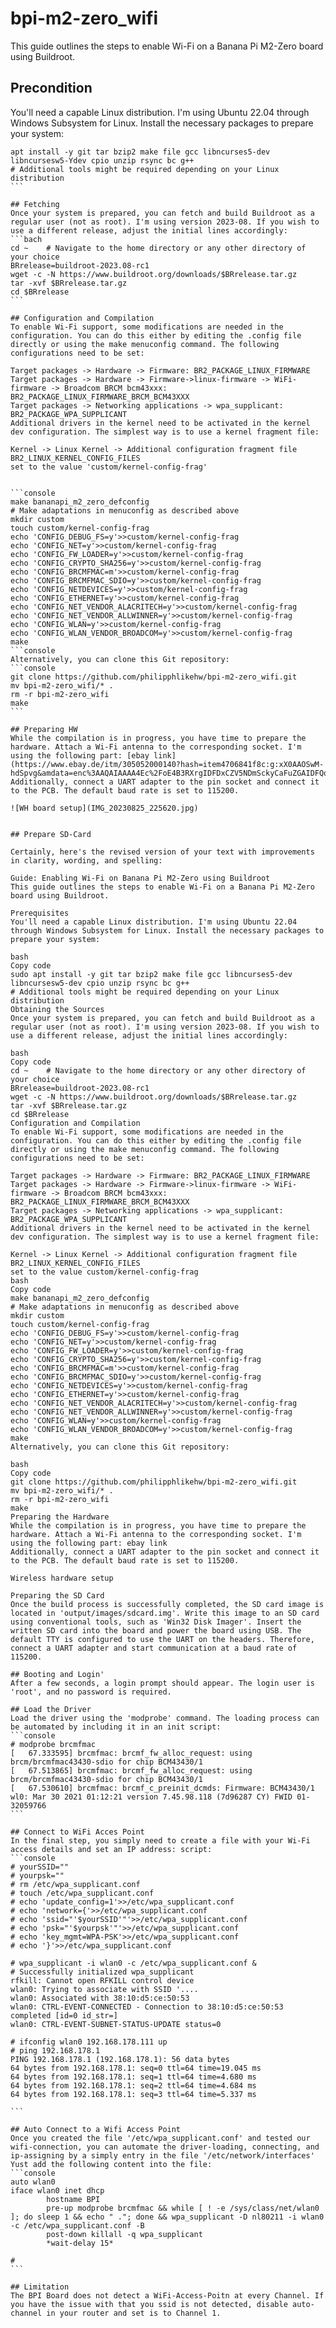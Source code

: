 # bpi-m2-zero_wifi
This guide outlines the steps to enable Wi-Fi on a Banana Pi M2-Zero board using Buildroot.

## Precondition
You'll need a capable Linux distribution. I'm using Ubuntu 22.04 through Windows Subsystem for Linux. Install the necessary packages to prepare your system:
````shell
apt install -y git tar bzip2 make file gcc libncurses5-dev libncursesw5-Ydev cpio unzip rsync bc g++
# Additional tools might be required depending on your Linux distribution
```

## Fetching
Once your system is prepared, you can fetch and build Buildroot as a regular user (not as root). I'm using version 2023-08. If you wish to use a different release, adjust the initial lines accordingly:
```bach
cd ~    # Navigate to the home directory or any other directory of your choice
BRrelease=buildroot-2023.08-rc1
wget -c -N https://www.buildroot.org/downloads/$BRrelease.tar.gz
tar -xvf $BRrelease.tar.gz
cd $BRrelease
```

## Configuration and Compilation
To enable Wi-Fi support, some modifications are needed in the configuration. You can do this either by editing the .config file directly or using the make menuconfig command. The following configurations need to be set:

Target packages -> Hardware -> Firmware: BR2_PACKAGE_LINUX_FIRMWARE
Target packages -> Hardware -> Firmware->linux-firmware -> WiFi-firmware -> Broadcom BRCM bcm43xxx: BR2_PACKAGE_LINUX_FIRMWARE_BRCM_BCM43XXX
Target packages -> Networking applications -> wpa_supplicant: BR2_PACKAGE_WPA_SUPPLICANT
Additional drivers in the kernel need to be activated in the kernel dev configuration. The simplest way is to use a kernel fragment file:

Kernel -> Linux Kernel -> Additional configuration fragment file BR2_LINUX_KERNEL_CONFIG_FILES
set to the value 'custom/kernel-config-frag'


```console
make bananapi_m2_zero_defconfig
# Make adaptations in menuconfig as described above
mkdir custom
touch custom/kernel-config-frag
echo 'CONFIG_DEBUG_FS=y'>>custom/kernel-config-frag
echo 'CONFIG_NET=y'>>custom/kernel-config-frag
echo 'CONFIG_FW_LOADER=y'>>custom/kernel-config-frag
echo 'CONFIG_CRYPTO_SHA256=y'>>custom/kernel-config-frag
echo 'CONFIG_BRCMFMAC=m'>>custom/kernel-config-frag
echo 'CONFIG_BRCMFMAC_SDIO=y'>>custom/kernel-config-frag
echo 'CONFIG_NETDEVICES=y'>>custom/kernel-config-frag
echo 'CONFIG_ETHERNET=y'>>custom/kernel-config-frag
echo 'CONFIG_NET_VENDOR_ALACRITECH=y'>>custom/kernel-config-frag
echo 'CONFIG_NET_VENDOR_ALLWINNER=y'>>custom/kernel-config-frag
echo 'CONFIG_WLAN=y'>>custom/kernel-config-frag
echo 'CONFIG_WLAN_VENDOR_BROADCOM=y'>>custom/kernel-config-frag
make
```console
Alternatively, you can clone this Git repository:
```console
git clone https://github.com/philipphlikehw/bpi-m2-zero_wifi.git
mv bpi-m2-zero_wifi/* .
rm -r bpi-m2-zero_wifi
make
```

## Preparing HW
While the compilation is in progress, you have time to prepare the hardware. Attach a Wi-Fi antenna to the corresponding socket. I'm using the following part: [ebay link](https://www.ebay.de/itm/305052000140?hash=item4706841f8c:g:xX0AAOSwM-hdSpvg&amdata=enc%3AAQAIAAAA4Ec%2FoE4B3RXrgIDFDxCZV5NDmSckyCaFuZGAIDFQqk%2BLtvF%2BVzHLoP0conzRzSrv9GNmoWvbqaPizwiJHNe5%2BYlx3PBCmkyXMzf3xtmul%2Bt0Uao%2FRkQMDM%2BKWd2orluRx2yzmqNYTBVb3Ks5odGbMOZu6xYk5aJGSJx3cPFPMENZioKql4yoynxfEh6q7HhnqGS%2BfMOeZmX%2BTVE0eVb8QGcQUzDWa0jAOezYSZsqsfWr9jc2xzgJfK%2FlneySI%2BbYiH8QM1LquLpSrNWY0lQsZz4qg2BWjBDYitRaoXqloTeF%7Ctkp%3ABk9SR4rkwOfFYg)
Additionally, connect a UART adapter to the pin socket and connect it to the PCB. The default baud rate is set to 115200.

![WH board setup](IMG_20230825_225620.jpg)


## Prepare SD-Card

Certainly, here's the revised version of your text with improvements in clarity, wording, and spelling:

Guide: Enabling Wi-Fi on Banana Pi M2-Zero using Buildroot
This guide outlines the steps to enable Wi-Fi on a Banana Pi M2-Zero board using Buildroot.

Prerequisites
You'll need a capable Linux distribution. I'm using Ubuntu 22.04 through Windows Subsystem for Linux. Install the necessary packages to prepare your system:

bash
Copy code
sudo apt install -y git tar bzip2 make file gcc libncurses5-dev libncursesw5-dev cpio unzip rsync bc g++
# Additional tools might be required depending on your Linux distribution
Obtaining the Sources
Once your system is prepared, you can fetch and build Buildroot as a regular user (not as root). I'm using version 2023-08. If you wish to use a different release, adjust the initial lines accordingly:

bash
Copy code
cd ~    # Navigate to the home directory or any other directory of your choice
BRrelease=buildroot-2023.08-rc1
wget -c -N https://www.buildroot.org/downloads/$BRrelease.tar.gz
tar -xvf $BRrelease.tar.gz
cd $BRrelease
Configuration and Compilation
To enable Wi-Fi support, some modifications are needed in the configuration. You can do this either by editing the .config file directly or using the make menuconfig command. The following configurations need to be set:

Target packages -> Hardware -> Firmware: BR2_PACKAGE_LINUX_FIRMWARE
Target packages -> Hardware -> Firmware->linux-firmware -> WiFi-firmware -> Broadcom BRCM bcm43xxx: BR2_PACKAGE_LINUX_FIRMWARE_BRCM_BCM43XXX
Target packages -> Networking applications -> wpa_supplicant: BR2_PACKAGE_WPA_SUPPLICANT
Additional drivers in the kernel need to be activated in the kernel dev configuration. The simplest way is to use a kernel fragment file:

Kernel -> Linux Kernel -> Additional configuration fragment file BR2_LINUX_KERNEL_CONFIG_FILES
set to the value custom/kernel-config-frag
bash
Copy code
make bananapi_m2_zero_defconfig
# Make adaptations in menuconfig as described above
mkdir custom
touch custom/kernel-config-frag
echo 'CONFIG_DEBUG_FS=y'>>custom/kernel-config-frag
echo 'CONFIG_NET=y'>>custom/kernel-config-frag
echo 'CONFIG_FW_LOADER=y'>>custom/kernel-config-frag
echo 'CONFIG_CRYPTO_SHA256=y'>>custom/kernel-config-frag
echo 'CONFIG_BRCMFMAC=m'>>custom/kernel-config-frag
echo 'CONFIG_BRCMFMAC_SDIO=y'>>custom/kernel-config-frag
echo 'CONFIG_NETDEVICES=y'>>custom/kernel-config-frag
echo 'CONFIG_ETHERNET=y'>>custom/kernel-config-frag
echo 'CONFIG_NET_VENDOR_ALACRITECH=y'>>custom/kernel-config-frag
echo 'CONFIG_NET_VENDOR_ALLWINNER=y'>>custom/kernel-config-frag
echo 'CONFIG_WLAN=y'>>custom/kernel-config-frag
echo 'CONFIG_WLAN_VENDOR_BROADCOM=y'>>custom/kernel-config-frag
make
Alternatively, you can clone this Git repository:

bash
Copy code
git clone https://github.com/philipphlikehw/bpi-m2-zero_wifi.git
mv bpi-m2-zero_wifi/* .
rm -r bpi-m2-zero_wifi
make
Preparing the Hardware
While the compilation is in progress, you have time to prepare the hardware. Attach a Wi-Fi antenna to the corresponding socket. I'm using the following part: ebay link
Additionally, connect a UART adapter to the pin socket and connect it to the PCB. The default baud rate is set to 115200.

Wireless hardware setup

Preparing the SD Card
Once the build process is successfully completed, the SD card image is located in 'output/images/sdcard.img'. Write this image to an SD card using conventional tools, such as 'Win32 Disk Imager'. Insert the written SD card into the board and power the board using USB. The default TTY is configured to use the UART on the headers. Therefore, connect a UART adapter and start communication at a baud rate of 115200.

## Booting and Login'
After a few seconds, a login prompt should appear. The login user is 'root', and no password is required.

## Load the Driver
Load the driver using the 'modprobe' command. The loading process can be automated by including it in an init script: 
```console
# modprobe brcmfmac
[   67.333595] brcmfmac: brcmf_fw_alloc_request: using brcm/brcmfmac43430-sdio for chip BCM43430/1
[   67.513865] brcmfmac: brcmf_fw_alloc_request: using brcm/brcmfmac43430-sdio for chip BCM43430/1
[   67.530610] brcmfmac: brcmf_c_preinit_dcmds: Firmware: BCM43430/1 wl0: Mar 30 2021 01:12:21 version 7.45.98.118 (7d96287 CY) FWID 01-32059766
```

## Connect to WiFi Acces Point
In the final step, you simply need to create a file with your Wi-Fi access details and set an IP address: script:
```console
# yourSSID=""
# yourpsk=""
# rm /etc/wpa_supplicant.conf
# touch /etc/wpa_supplicant.conf
# echo 'update_config=1'>>/etc/wpa_supplicant.conf
# echo 'network={'>>/etc/wpa_supplicant.conf
# echo 'ssid="'$yourSSID'"'>>/etc/wpa_supplicant.conf
# echo 'psk="'$yourpsk'"'>>/etc/wpa_supplicant.conf
# echo 'key_mgmt=WPA-PSK'>>/etc/wpa_supplicant.conf
# echo '}'>>/etc/wpa_supplicant.conf

# wpa_supplicant -i wlan0 -c /etc/wpa_supplicant.conf &
# Successfully initialized wpa_supplicant
rfkill: Cannot open RFKILL control device
wlan0: Trying to associate with SSID '....
wlan0: Associated with 38:10:d5:ce:50:53
wlan0: CTRL-EVENT-CONNECTED - Connection to 38:10:d5:ce:50:53 completed [id=0 id_str=]
wlan0: CTRL-EVENT-SUBNET-STATUS-UPDATE status=0

# ifconfig wlan0 192.168.178.111 up
# ping 192.168.178.1
PING 192.168.178.1 (192.168.178.1): 56 data bytes
64 bytes from 192.168.178.1: seq=0 ttl=64 time=19.045 ms
64 bytes from 192.168.178.1: seq=1 ttl=64 time=4.680 ms
64 bytes from 192.168.178.1: seq=2 ttl=64 time=4.684 ms
64 bytes from 192.168.178.1: seq=3 ttl=64 time=5.337 ms

```

## Auto Connect to a Wifi Access Point
Once you created the file '/etc/wpa_supplicant.conf' and tested our wifi-connection, you can automate the driver-loading, connecting, and ip-assigning by a simply entry in the file '/etc/network/interfaces'
Yust add the following content into the file:
```console
auto wlan0
iface wlan0 inet dhcp
        hostname BPI
        pre-up modprobe brcmfmac && while [ ! -e /sys/class/net/wlan0 ]; do sleep 1 && echo " ."; done && wpa_supplicant -D nl80211 -i wlan0 -c /etc/wpa_supplicant.conf -B
        post-down killall -q wpa_supplicant
        *wait-delay 15*

#
```

## Limitation
The BPI Board does not detect a WiFi-Access-Poitn at every Channel. If you have the issue with that you ssid is not detected, disable auto-channel in your router and set is to Channel 1.






